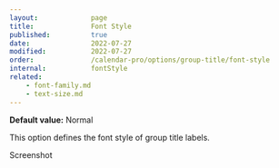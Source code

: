```yaml
---
layout:             page
title:              Font Style
published:          true
date:               2022-07-27
modified:           2022-07-27
order:              /calendar-pro/options/group-title/font-style
internal:           fontStyle
related:
    - font-family.md
    - text-size.md
---
```

**Default value:** Normal

This option defines the font style of group title labels.  

<todo>Screenshot</todo>